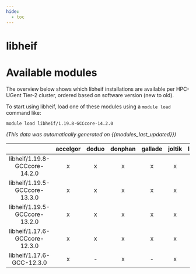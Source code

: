 ```yaml
---
hide:
  - toc
---
```


libheif
=======

# Available modules


The overview below shows which libheif installations are available per HPC-UGent Tier-2 cluster, ordered based on software version (new to old).

To start using libheif, load one of these modules using a `module load` command like:

```shell
module load libheif/1.19.8-GCCcore-14.2.0
```

*(This data was automatically generated on {{modules_last_updated}})*

| |accelgor|doduo|donphan|gallade|joltik|litleo|shinx|
| :---: | :---: | :---: | :---: | :---: | :---: | :---: | :---: |
|libheif/1.19.8-GCCcore-14.2.0|x|x|x|x|x|x|x|
|libheif/1.19.5-GCCcore-13.3.0|x|x|x|x|x|x|x|
|libheif/1.19.5-GCCcore-13.2.0|x|x|x|x|x|x|x|
|libheif/1.17.6-GCCcore-12.3.0|x|x|x|x|x|x|x|
|libheif/1.17.6-GCC-12.3.0|x|-|x|-|x|x|x|
